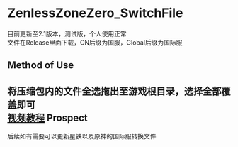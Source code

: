 # ZenlessZoneZero_SwitchFile
目前更新至2.1版本，测试版，个人使用正常<br>
文件在Release里面下载，CN后缀为国服，Global后缀为国际服<br>

Method of Use
----------------
将压缩包内的文件全选拖出至游戏根目录，选择全部覆盖即可<br>
[视频教程](https://www.bilibili.com/video/BV1RY8EzqEYz)
Prospect
----------
后续如有需要可以更新星铁以及原神的国际服转换文件<br>